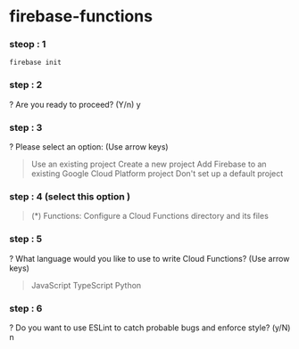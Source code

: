 # firebase-functions

### steop : 1
```
firebase init 
```
### step : 2
? Are you ready to proceed? (Y/n) y


### step : 3
? Please select an option: (Use arrow keys)
> Use an existing project
  Create a new project
  Add Firebase to an existing Google Cloud Platform project
  Don't set up a default project

### step : 4 (select this option )
>(*) Functions: Configure a Cloud Functions directory and its files

### step : 5 

? What language would you like to use to write Cloud Functions? (Use arrow keys)
> JavaScript
  TypeScript
  Python

### step : 6 
? Do you want to use ESLint to catch probable bugs and enforce style? (y/N) n


